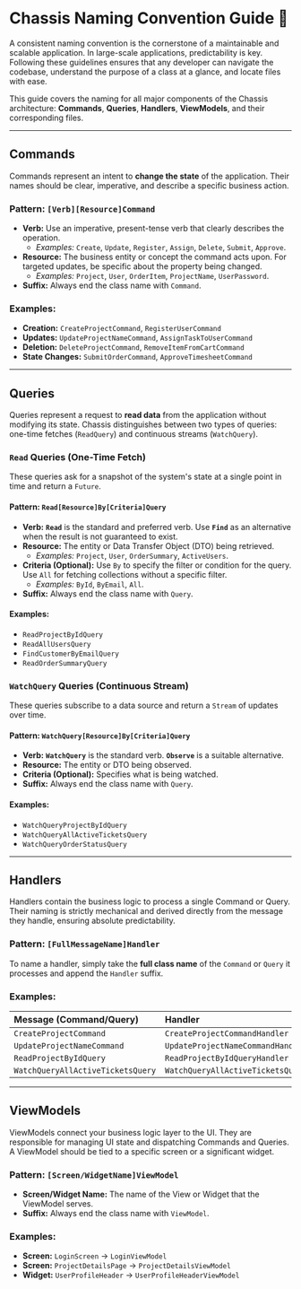 
# Chassis Naming Convention Guide 📜

A consistent naming convention is the cornerstone of a maintainable and scalable application. In large-scale applications, predictability is key. Following these guidelines ensures that any developer can navigate the codebase, understand the purpose of a class at a glance, and locate files with ease.

This guide covers the naming for all major components of the Chassis architecture: **Commands**, **Queries**, **Handlers**, **ViewModels**, and their corresponding files.

---

## Commands

Commands represent an intent to **change the state** of the application. Their names should be clear, imperative, and describe a specific business action.

### Pattern: `[Verb][Resource]Command`

* **Verb:** Use an imperative, present-tense verb that clearly describes the operation.
    * *Examples:* `Create`, `Update`, `Register`, `Assign`, `Delete`, `Submit`, `Approve`.
* **Resource:** The business entity or concept the command acts upon. For targeted updates, be specific about the property being changed.
    * *Examples:* `Project`, `User`, `OrderItem`, `ProjectName`, `UserPassword`.
* **Suffix:** Always end the class name with `Command`.

### Examples:

* **Creation:** `CreateProjectCommand`, `RegisterUserCommand`
* **Updates:** `UpdateProjectNameCommand`, `AssignTaskToUserCommand`
* **Deletion:** `DeleteProjectCommand`, `RemoveItemFromCartCommand`
* **State Changes:** `SubmitOrderCommand`, `ApproveTimesheetCommand`

---

## Queries

Queries represent a request to **read data** from the application without modifying its state. Chassis distinguishes between two types of queries: one-time fetches (`ReadQuery`) and continuous streams (`WatchQuery`).

### `Read` Queries (One-Time Fetch)

These queries ask for a snapshot of the system's state at a single point in time and return a `Future`.

#### Pattern: `Read[Resource]By[Criteria]Query`

* **Verb:** **`Read`** is the standard and preferred verb. Use **`Find`** as an alternative when the result is not guaranteed to exist.
* **Resource:** The entity or Data Transfer Object (DTO) being retrieved.
    * *Examples:* `Project`, `User`, `OrderSummary`, `ActiveUsers`.
* **Criteria (Optional):** Use `By` to specify the filter or condition for the query. Use `All` for fetching collections without a specific filter.
    * *Examples:* `ById`, `ByEmail`, `All`.
* **Suffix:** Always end the class name with `Query`.

#### Examples:

* `ReadProjectByIdQuery`
* `ReadAllUsersQuery`
* `FindCustomerByEmailQuery`
* `ReadOrderSummaryQuery`

### `WatchQuery` Queries (Continuous Stream)

These queries subscribe to a data source and return a `Stream` of updates over time.

#### Pattern: `WatchQuery[Resource]By[Criteria]Query`

* **Verb:** **`WatchQuery`** is the standard verb. **`Observe`** is a suitable alternative.
* **Resource:** The entity or DTO being observed.
* **Criteria (Optional):** Specifies what is being watched.
* **Suffix:** Always end the class name with `Query`.

#### Examples:

* `WatchQueryProjectByIdQuery`
* `WatchQueryAllActiveTicketsQuery`
* `WatchQueryOrderStatusQuery`

---

## Handlers

Handlers contain the business logic to process a single Command or Query. Their naming is strictly mechanical and derived directly from the message they handle, ensuring absolute predictability.

### Pattern: `[FullMessageName]Handler`

To name a handler, simply take the **full class name** of the `Command` or `Query` it processes and append the `Handler` suffix.

### Examples:

| Message (Command/Query) | Handler |
| :--- | :--- |
| `CreateProjectCommand` | `CreateProjectCommandHandler` |
| `UpdateProjectNameCommand` | `UpdateProjectNameCommandHandler` |
| `ReadProjectByIdQuery` | `ReadProjectByIdQueryHandler` |
| `WatchQueryAllActiveTicketsQuery` | `WatchQueryAllActiveTicketsQueryHandler` |

---

## ViewModels

ViewModels connect your business logic layer to the UI. They are responsible for managing UI state and dispatching Commands and Queries. A ViewModel should be tied to a specific screen or a significant widget.

### Pattern: `[Screen/WidgetName]ViewModel`

* **Screen/Widget Name:** The name of the View or Widget that the ViewModel serves.
* **Suffix:** Always end the class name with `ViewModel`.

### Examples:

* **Screen:** `LoginScreen` -> `LoginViewModel`
* **Screen:** `ProjectDetailsPage` -> `ProjectDetailsViewModel`
* **Widget:** `UserProfileHeader` -> `UserProfileHeaderViewModel`